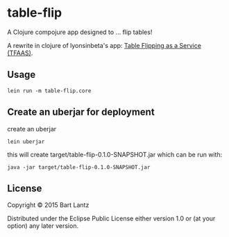 # table-flip

A Clojure compojure app designed to ... flip tables!

A rewrite in clojure of lyonsinbeta's app: [Table Flipping as a Service (TFAAS)](https://github.com/lyonsinbeta/table-flip).

## Usage

```
lein run -m table-flip.core
```

## Create an uberjar for deployment
create an uberjar
```
lein uberjar
```
this will create target/table-flip-0.1.0-SNAPSHOT.jar which can be run with:
```
java -jar target/table-flip-0.1.0-SNAPSHOT.jar 
```


## License

Copyright © 2015 Bart Lantz

Distributed under the Eclipse Public License either version 1.0 or (at
your option) any later version.
